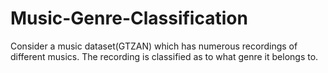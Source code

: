# Music-Genre-Classification
Consider a music dataset(GTZAN) which has numerous recordings of different musics. The recording is classified as to what genre it belongs to. 
